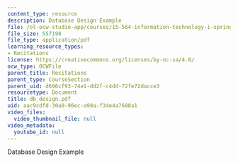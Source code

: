 ```yaml
---
content_type: resource
description: Database Design Example
file: /ol-ocw-studio-app/courses/15-564-information-technology-i-spring-2003/aac9cdfd30a096eca98af34e4a7688a1_db_design.pdf
file_size: 557198
file_type: application/pdf
learning_resource_types:
- Recitations
license: https://creativecommons.org/licenses/by-nc-sa/4.0/
ocw_type: OCWFile
parent_title: Recitations
parent_type: CourseSection
parent_uid: d696cf93-74e1-dd2f-c4dd-72fe72dacce3
resourcetype: Document
title: db_design.pdf
uid: aac9cdfd-30a0-96ec-a98a-f34e4a7688a1
video_files:
  video_thumbnail_file: null
video_metadata:
  youtube_id: null
---
```

Database Design Example